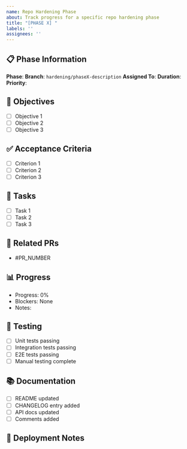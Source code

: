 ```yaml
---
name: Repo Hardening Phase
about: Track progress for a specific repo hardening phase
title: "[PHASE X] "
labels: ''
assignees: ''
---
```


## 📋 Phase Information
**Phase**: <!-- 1, 2, 3, or 4 -->
**Branch**: `hardening/phaseX-description`
**Assigned To**: <!-- Infrastructure Engineer / Application Engineer / PM -->
**Duration**: <!-- X days -->
**Priority**: <!-- Critical / High / Medium / Low -->

## 🎯 Objectives
<!-- List main objectives for this phase -->
- [ ] Objective 1
- [ ] Objective 2
- [ ] Objective 3

## ✅ Acceptance Criteria
<!-- Define what "done" looks like -->
- [ ] Criterion 1
- [ ] Criterion 2
- [ ] Criterion 3

## 📝 Tasks
<!-- Detailed task breakdown -->
- [ ] Task 1
- [ ] Task 2
- [ ] Task 3

## 🔗 Related PRs
<!-- Link related pull requests -->
- #PR_NUMBER

## 📊 Progress
<!-- Update as you go -->
- Progress: 0%
- Blockers: None
- Notes: 

## 🧪 Testing
<!-- Testing strategy for this phase -->
- [ ] Unit tests passing
- [ ] Integration tests passing
- [ ] E2E tests passing
- [ ] Manual testing complete

## 📚 Documentation
<!-- Documentation updates needed -->
- [ ] README updated
- [ ] CHANGELOG entry added
- [ ] API docs updated
- [ ] Comments added

## 🚀 Deployment Notes
<!-- Any special deployment considerations -->
